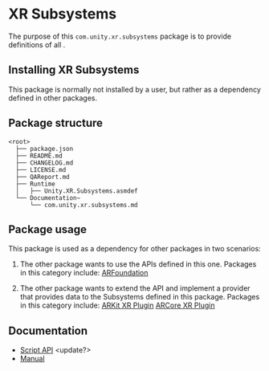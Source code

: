 # XR Subsystems

The purpose of this `com.unity.xr.subsystems` package is to provide definitions of all .

## Installing XR Subsystems

This package is normally not installed by a user, but rather as a dependency defined in other packages.

## Package structure

```none
<root>
  ├── package.json
  ├── README.md
  ├── CHANGELOG.md
  ├── LICENSE.md
  ├── QAReport.md
  ├── Runtime
  │   ├── Unity.XR.Subsystems.asmdef
  └── Documentation~
      └── com.unity.xr.subsystems.md
```

## Package usage

This package is used as a dependency for other packages in two scenarios:

1. The other package wants to use the APIs defined in this one.  Packages in this category include:
[ARFoundation](https://docs.unity3d.com/Packages/com.unity.xr.arfoundation@1.0/)

1. The other package wants to extend the API and implement a provider that provides data to the Subsystems defined in this package.  Packages in this category include:
[ARKit XR Plugin](https://docs.unity3d.com/Packages/com.unity.xr.arkit@1.0/)
[ARCore XR Plugin](https://docs.unity3d.com/Packages/com.unity.xr.arcore@1.0/)

## Documentation

* [Script API](Runtime/) <update?>
* [Manual](Documentation~/com.unity.xr.subsystems.md)

